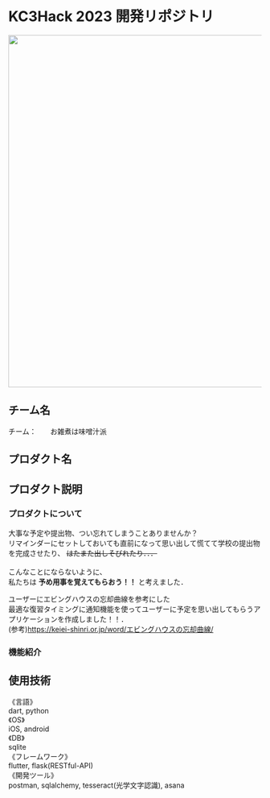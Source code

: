 # KC3Hack 2023 開発リポジトリ

<img src="https://kc3.me/cms/wp-content/uploads/2023/01/top-banner.png" width="700px">

## チーム名

<!-- チームIDとチーム名を入力 -->

チーム：　　お雑煮は味噌汁派


## プロダクト名

<!-- プロダクト名を入力 -->


## プロダクト説明
### プロダクトについて
<!-- プロダクトの説明を入力 -->

大事な予定や提出物、つい忘れてしまうことありませんか？<br>
リマインダーにセットしておいても直前になって思い出して慌てて学校の提出物を完成させたり、
~~はたまた出しそびれたり．．．~~<br>
<br>
こんなことにならないように、<br>私たちは
**予め用事を覚えてもらおう！！** 
と考えました．
<br>

ユーザーにエビングハウスの忘却曲線を参考にした<br>
最適な復習タイミングに通知機能を使ってユーザーに予定を思い出してもらうアプリケーションを作成しました！！．<br>
(参考)https://keiei-shinri.or.jp/word/エビングハウスの忘却曲線/

### 機能紹介


## 使用技術

<!-- 使用技術を入力 -->

《言語》<br>
dart, python
<br>
《OS》<br>
iOS, android
<br>
《DB》<br>
sqlite
<br>
《フレームワーク》<br>
flutter, flask(RESTful-API)
<br>
《開発ツール》<br>
postman, sqlalchemy, tesseract(光学文字認識), asana
<br>
<!--
markdownの記法はこちらを参照してください！
https://docs.github.com/ja/get-started/writing-on-github/getting-started-with-writing-and-formatting-on-github/basic-writing-and-formatting-syntax
-->
